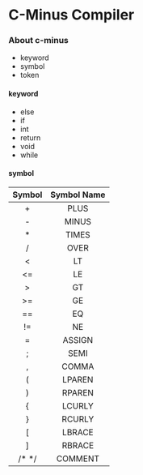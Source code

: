 # C-Minus Compiler

### About c-minus
* keyword
* symbol
* token

#### keyword
* else 
* if 
* int 
* return 
* void 
* while

#### symbol
| Symbol  | Symbol Name |
| :------------: | :-----------: |
| + | PLUS |
| - | MINUS |
| * | TIMES |
| / | OVER |
| < | LT |
| <= | LE |
| > | GT |
| >= | GE |
| == | EQ |
| != | NE |
| = | ASSIGN |
| ; | SEMI |
| , | COMMA |
| ( | LPAREN |
| ) | RPAREN |
| { | LCURLY |
| } | RCURLY |
| [ | LBRACE |
| ] | RBRACE |
| /* */ | COMMENT |